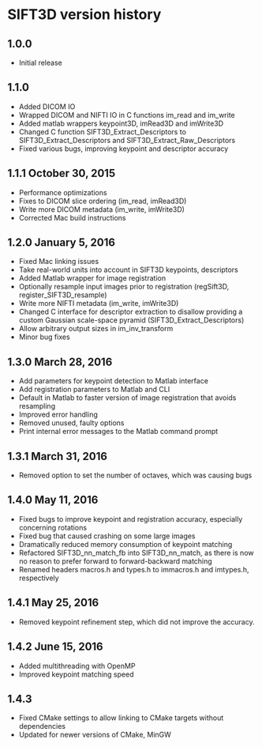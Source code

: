 # SIFT3D version history

## 1.0.0

* Initial release

## 1.1.0

* Added DICOM IO
* Wrapped DICOM and NIFTI IO in C functions im_read and im_write
* Added matlab wrappers keypoint3D, imRead3D and imWrite3D
* Changed C function SIFT3D_Extract_Descriptors to SIFT3D_Extract_Descriptors and SIFT3D_Extract_Raw_Descriptors
* Fixed various bugs, improving keypoint and descriptor accuracy

## 1.1.1 October 30, 2015

* Performance optimizations
* Fixes to DICOM slice ordering (im_read, imRead3D)
* Write more DICOM metadata (im_write, imWrite3D)
* Corrected Mac build instructions

## 1.2.0 January 5, 2016

* Fixed Mac linking issues
* Take real-world units into account in SIFT3D keypoints, descriptors
* Added Matlab wrapper for image registration
* Optionally resample input images prior to registration (regSift3D, register_SIFT3D_resample)
* Write more NIFTI metadata (im_write, imWrite3D)
* Changed C interface for descriptor extraction to disallow providing a custom Gaussian scale-space pyramid (SIFT3D_Extract_Descriptors)
* Allow arbitrary output sizes in im_inv_transform
* Minor bug fixes

## 1.3.0 March 28, 2016

* Add parameters for keypoint detection to Matlab interface
* Add registration parameters to Matlab and CLI
* Default in Matlab to faster version of image registration that avoids resampling
* Improved error handling
* Removed unused, faulty options
* Print internal error messages to the Matlab command prompt

## 1.3.1 March 31, 2016

* Removed option to set the number of octaves, which was causing bugs 

## 1.4.0 May 11, 2016

* Fixed bugs to improve keypoint and registration accuracy, especially concerning rotations
* Fixed bug that caused crashing on some large images
* Dramatically reduced memory consumption of keypoint matching
* Refactored SIFT3D_nn_match_fb into SIFT3D_nn_match, as there is now no reason to prefer forward to forward-backward matching
* Renamed headers macros.h and types.h to immacros.h and imtypes.h, respectively

## 1.4.1 May 25, 2016

* Removed keypoint refinement step, which did not improve the accuracy.

## 1.4.2 June 15, 2016

* Added multithreading with OpenMP
* Improved keypoint matching speed

## 1.4.3

* Fixed CMake settings to allow linking to CMake targets without dependencies
* Updated for newer versions of CMake, MinGW
